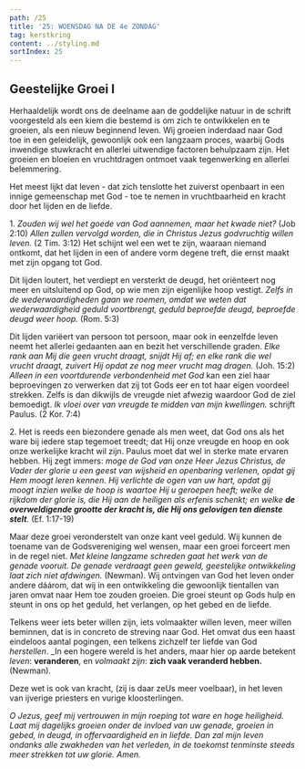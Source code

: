 ```yaml
---
path: /25
title: '25: WOENSDAG NA DE 4e ZONDAG'
tag: kerstkring
content: ../styling.md
sortIndex: 25
---
```


## Geestelijke Groei I

Herhaaldelijk wordt ons de deelname aan de goddelijke natuur in de schrift voorgesteld als een kiem die bestemd is om zich te ontwikkelen en te groeien, als een nieuw beginnend leven. Wij groeien inderdaad naar God toe in een geleidelijk, gewoonlijk ook een langzaam proces, waarbij Gods inwendige stuwkracht en allerlei uitwendige factoren behulpzaam zijn. Het groeien en bloeien en vruchtdragen ontmoet vaak tegenwerking en allerlei belemmering.

Het meest lijkt dat leven - dat zich tenslotte het zuiverst openbaart in een innige gemeenschap met God - toe te nemen in vruchtbaarheid en kracht door het lijden en de liefde.

1\. _Zouden wij wel het goede van God aannemen, maar het kwade niet?_ (Job 2:10) _Allen zullen vervolgd worden, die in Christus Jezus godvruchtig willen leven._ (2 Tim. 3:12) Het schijnt wel een wet te zijn, waaraan niemand ontkomt, dat het lijden in een of andere vorm degene treft, die ernst maakt met zijn opgang tot God.

Dit lijden loutert, het verdiept en versterkt de deugd, het oriënteert nog meer en uitsluitend op God, op wie men zijn eigenlijke hoop vestigt. _Zelfs in de wederwaardigheden gaan we roemen, omdat we weten dat wederwaardigheid geduld voortbrengt, geduld beproefde deugd, beproefde deugd weer hoop._ (Rom. 5:3)

Dit lijden variëert van persoon tot persoon, maar ook in eenzelfde leven neemt het allerlei gedaanten aan en bezit het verschillende graden. _Elke rank aan Mij die geen vrucht draagt, snijdt Hij af; en elke rank die wel vrucht draagt, zuivert Hij opdat ze nog meer vrucht mag dragen._ (Joh. 15:2) _Alleen in een voortdurende verbondenheid met God_ kan een ziel haar beproevingen zo verwerken dat zij tot Gods eer en tot haar eigen voordeel strekken. Zelfs is dan dikwijls de vreugde niet afwezig waardoor God de ziel bemoedigt. _Ik vloei over van vreugde te midden van mijn kwellingen._ schrijft Paulus. (2 Kor. 7:4)

2\. Het is reeds een biezondere genade als men weet, dat God ons als het ware bij iedere stap tegemoet treedt; dat Hij onze vreugde en hoop en ook onze werkelijke kracht wil zijn. Paulus moet dat wel in sterke mate ervaren hebben. Hij zegt immers: _moge de God van onze Heer Jezus Christus, de Vader der glorie u een geest van wijsheid en openbaring verlenen, opdat gij Hem moogt leren kennen. Hij verlichte de ogen van uw hart, opdat gij moogt inzien welke de hoop is waartoe Hij u geroepen heeft; welke de rijkdom der glorie is, die Hij aan de heiligen als erfenis schenkt; en welke **de overweldigende grootte der kracht is, die Hij ons gelovigen ten dienste stelt**._ (Ef. 1:17-19)

Maar deze groei veronderstelt van onze kant veel geduld. Wij kunnen de toename van de Godsvereniging wel wensen, maar een groei forceert men in de regel niet. _Met kleine langzame schreden gaat het werk van de genade vooruit. De genade verdraagt geen geweld, geestelijke ontwikkeling laat zich niet afdwingen._ (Newman). Wij ontvingen van God het leven onder andere dáárom, dat wij in een ontwikkeling die gewoonlijk tientallen van jaren omvat naar Hem toe zouden groeien. Die groei steunt op Gods hulp en steunt in ons op het geduld, het verlangen, op het gebed en de liefde.

Telkens weer iets beter willen zijn, iets volmaakter willen leven, meer willen beminnen, dat is in concreto de streving naar God. Het omvat dus een haast eindeloos aantal pogingen, een telkens zichzelf ter liefde van God _herstellen_. _In een hogere wereld is het anders, maar hier op aarde betekent _leven_: **veranderen**, en _volmaakt zijn_: **zich vaak veranderd hebben.** (Newman).

Deze wet is ook van kracht, (zij is daar zeUs meer voelbaar), in het leven van ijverige priesters en vurige kloosterlingen.

_O Jezus, geef mij vertrouwen in mijn roeping tot ware en hoge heiligheid. Laat mij dagelijks groeien onder de invloed van uw genade, groeien in gebed, in deugd, in offervaardigheid en in liefde. Dan zal mijn leven ondanks alle zwakheden van het verleden, in de toekomst tenminste steeds meer strekken tot uw glorie. Amen._
